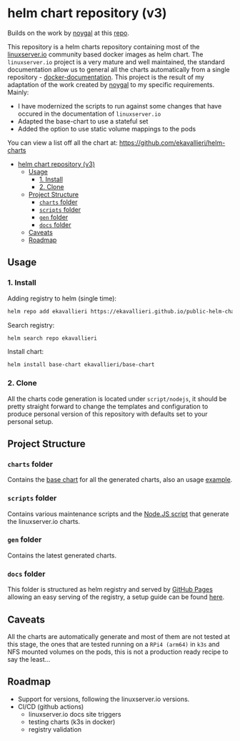 # helm chart repository (v3)

Builds on the work by [noygal](https://github.com/noygal) at this [repo](https://github.com/noygal/helm/).

This repository is a helm charts repository containing most of the [linuxserver.io](https://www.linuxserver.io/) community based docker images as helm chart. The `linuxserver.io` project is a very mature and well maintained, the standard documentation allow us to general all the charts automatically from a single repository - [docker-documentation](https://github.com/linuxserver/docker-documentation). This project is the result of my adaptation of the work created by [noygal](https://github.com/noygal) to my specific requirements. Mainly:

- I have modernized the scripts to run against some changes that have occured in the documentation of `linuxserver.io`
- Adapted the base-chart to use a stateful set
- Added the option to use static volume mappings to the pods

You can view a list off all the chart at: https://github.com/ekavallieri/helm-charts

- [helm chart repository (v3)](#helm-chart-repository-v3)
  - [Usage](#usage)
    - [1. Install](#1-install)
    - [2. Clone](#2-clone)
  - [Project Structure](#project-structure)
    - [`charts` folder](#charts-folder)
    - [`scripts` folder](#scripts-folder)
    - [`gen` folder](#gen-folder)
    - [`docs` folder](#docs-folder)
  - [Caveats](#caveats)
  - [Roadmap](#roadmap)

## Usage

### 1. Install

Adding registry to helm (single time):

```bash
helm repo add ekavallieri https://ekavallieri.github.io/public-helm-charts
```

Search registry:

```bash
helm search repo ekavallieri
```

Install chart:

```bash
helm install base-chart ekavallieri/base-chart
```

### 2. Clone

All the charts code generation is located under `script/nodejs`, it should be pretty straight forward to change the templates and configuration to produce personal version of this repository with defaults set to your personal setup.

## Project Structure

### `charts` folder

Contains the [base chart](https://github.com/ekavallieri/helm-charts/tree/master/charts/base-chart) for all the generated charts, also an usage [example](https://github.com/ekavallieri/helm-charts/tree/master/charts/exmple-dev-tools).

### `scripts` folder

Contains various maintenance scripts and the [Node.JS script](https://github.com/ekavallieri/helm-charts/tree/master/scripts/nodejs) that generate the linuxserver.io charts.

### `gen` folder

Contains the latest generated charts.

### `docs` folder

This folder is structured as helm registry and served by [GitHub Pages](https://pages.github.com/) allowing an easy serving of the registry, a setup guide can be found [here](https://medium.com/@mattiaperi/create-a-public-helm-chart-repository-with-github-pages-49b180dbb417).

## Caveats

All the charts are automatically generate and most of them are not tested at this stage, the ones that are tested running on a `RPi4 (arm64)` in `k3s` and NFS mounted volumes on the pods, this is not a production ready recipe to say the least...

## Roadmap

- Support for versions, following the linuxserver.io versions.
- CI/CD (github actions)
  - linuxserver.io docs site triggers
  - testing charts (k3s in docker)
  - registry validation
